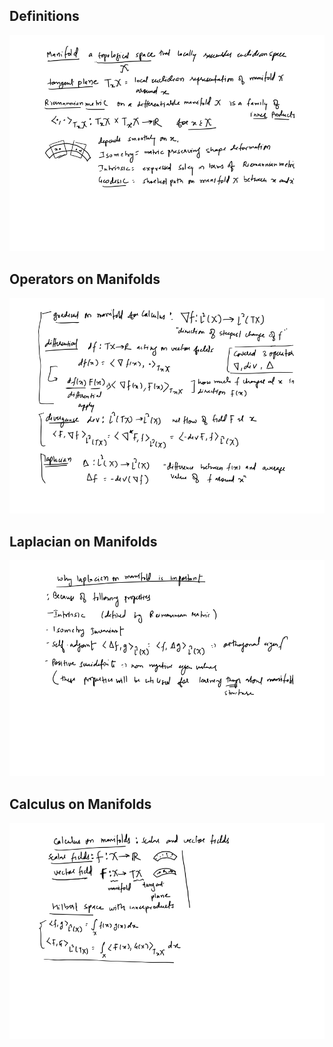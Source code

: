 ## Definitions

![1](ManifoldBasics/images/image1.jpg)

## Operators on Manifolds

![1](ManifoldBasics/images/image3.jpg)

## Laplacian on Manifolds

![1](ManifoldBasics/images/image2.jpg)

## Calculus on Manifolds

![1](ManifoldBasics/images/image4.jpg)
